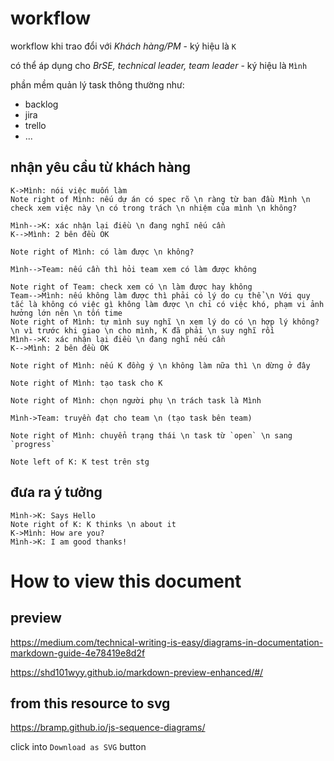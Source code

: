# workflow

workflow khi trao đổi với *Khách hàng/PM* - ký hiệu là `K`

có thể áp dụng cho *BrSE, technical leader, team leader* - ký hiệu là `Mình`

phần mềm quản lý task thông thường như:
- backlog
- jira
- trello
- ...

## nhận yêu cầu từ khách hàng

```sequence
K->Mình: nói việc muốn làm
Note right of Mình: nếu dự án có spec rõ \n ràng từ ban đầu Mình \n check xem việc này \n có trong trách \n nhiệm của mình \n không?

Mình-->K: xác nhận lại điều \n đang nghĩ nếu cần
K-->Mình: 2 bên đều OK

Note right of Mình: có làm được \n không?

Mình-->Team: nếu cần thì hỏi team xem có làm được không

Note right of Team: check xem có \n làm được hay không
Team-->Mình: nếu không làm được thì phải có lý do cụ thể \n Với quy tắc là không có việc gì không làm được \n chỉ có việc khó, phạm vi ảnh hưởng lớn nên \n tốn time
Note right of Mình: tự mình suy nghĩ \n xem lý do có \n hợp lý không? \n vì trước khi giao \n cho mình, K đã phải \n suy nghĩ rồi
Mình-->K: xác nhận lại điều \n đang nghĩ nếu cần
K-->Mình: 2 bên đều OK

Note right of Mình: nếu K đồng ý \n không làm nữa thì \n dừng ở đây

Note right of Mình: tạo task cho K

Note right of Mình: chọn người phụ \n trách task là Mình

Mình->Team: truyền đạt cho team \n (tạo task bên team)

Note right of Mình: chuyển trạng thái \n task từ `open` \n sang `progress`

Note left of K: K test trên stg
```

## đưa ra ý tưởng

```sequence
Mình->K: Says Hello
Note right of K: K thinks \n about it
K->Mình: How are you?
Mình->K: I am good thanks!
```

# How to view this document

## preview

https://medium.com/technical-writing-is-easy/diagrams-in-documentation-markdown-guide-4e78419e8d2f

https://shd101wyy.github.io/markdown-preview-enhanced/#/

## from this resource to svg
https://bramp.github.io/js-sequence-diagrams/

click into `Download as SVG` button
